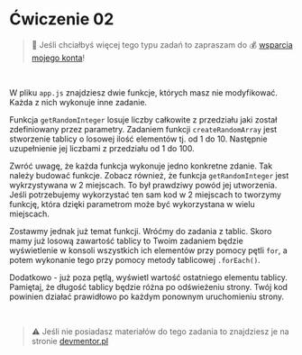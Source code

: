 # Ćwiczenie 02

> :loudspeaker: Jeśli chciałbyś więcej tego typu zadań to zapraszam do :moneybag: [wsparcia mojego konta](https://github.com/sponsors/devmentor-pl)!

&nbsp;

W pliku `app.js` znajdziesz dwie funkcje, których masz nie modyfikować. Każda z nich wykonuje inne zadanie. 

Funkcja `getRandomInteger` losuje liczby całkowite z przedziału jaki został zdefiniowany przez parametry. Zadaniem funkcji `createRandomArray` jest stworzenie tablicy o losowej ilość elementów tj. od 1 do 10. Następnie uzupełnienie jej liczbami z przedziału od 1 do 100. 

Zwróć uwagę, że każda funkcja wykonuje jedno konkretne zdanie. Tak należy budować funkcje. Zobacz również, że funkcja `getRandomInteger` jest wykrzystywana w 2 miejscach. To był prawdziwy powód jej utworzenia. Jeśli potrzebujemy wykorzystać ten sam kod w 2 miejscach to tworzymy funkcję, która dzięki parametrom może być wykorzystana w wielu miejscach.

Zostawmy jednak już temat funkcji. Wróćmy do zadania z tablic. Skoro mamy już losową zawartość tablicy to Twoim zadaniem będzie wyświetlenie w konsoli wszystkich ich elementów przy pomocy pętli `for`, a potem wykonanie tego przy pomocy metody tablicowej `.forEach()`.

Dodatkowo - już poza pętlą, wyświetl wartość ostatniego elementu tablicy. Pamiętaj, że długość tablicy będzie różna po odświeżeniu strony. Twój kod powinien działać prawidłowo po każdym ponownym uruchomieniu strony.




&nbsp;

> :warning: Jeśli nie posiadasz materiałów do tego zadania to znajdziesz je na stronie [devmentor.pl](https://devmentor.pl/p/js-basics/)
